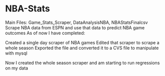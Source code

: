 # NBA-Stats
Main Files: Game_Stats_Scraper, DataAnalysisNBA, NBAStatsFinalcsv
Scrape NBA data from ESPN and use that data to predict NBA game outcomes 
As of now I have completed:

Created a single day scraper of NBA games
Edited that scraper to scrape a whole season
Exported the file and converted it to a CVS file to manipulate with mysql

Now I created the whole season scraper and am starting to run regressions on my data
